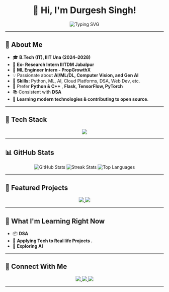 <h1 align="center">👋 Hi, I'm Durgesh Singh!</h1>

<p align="center">
  <img src="https://readme-typing-svg.demolab.com?font=Fira+Code&size=22&duration=3500&pause=500&center=true&vCenter=true&width=700&lines=AI%2FML+Enthusiast+%7C+Problem+Solver;Open+to+collaboration+%26+internships" alt="Typing SVG" />
</p>

---

## 🌟 About Me
- 🎓 **B.Tech (IT), IIIT Una (2024–2028)**
- 🚀 **Ex- Research Intern IIITDM Jabalpur**
- 💼 **ML Engineer Intern - PropGrowthX**
- 💡 Passionate about **AI/ML/DL, Computer Vision, and  Gen AI**
- 🎯 **Skills:** Python, ML, AI, Cloud Platforms, DSA, Web Dev, etc.
- 🧰 Prefer **Python & C++** , **Flask, TensorFlow, PyTorch**
- 📚 Consistent with **DSA**
- 🌱 **Learning modern technologies & contributing to open source**.

---

## 🧰 Tech Stack
<p align="center">
  <img src="https://skillicons.dev/icons?i=python,cpp,flask,tensorflow,pytorch,git,github,vscode,html,css,fastapi,mongodb" />
</p>

---

## 📊 GitHub Stats
<p align="center">
  <img src="https://github-readme-stats.vercel.app/api?username=DurgeshRajput11&show_icons=true&theme=radical&cache_seconds=100" alt="GitHub Stats" />
  <img src="https://github-readme-streak-stats.herokuapp.com/?user=DurgeshRajput11&theme=radical&cache_seconds=100" alt="Streak Stats" />
  <img src="https://github-readme-stats.vercel.app/api/top-langs/?username=DurgeshRajput11&layout=compact&theme=radical&cache_seconds=100" alt="Top Languages" />
</p>

---

## 🚀 Featured Projects
<p align="center">
  <a href="https://github.com/DurgeshRajput11/agriVision">
    <img src="https://github-readme-stats.vercel.app/api/pin/?username=DurgeshRajput11&repo=agriVision&theme=radical&cache_seconds=100" />
  </a>
  <a href="https://github.com/DurgeshRajput11/ASL-AI">
    <img src="https://github-readme-stats.vercel.app/api/pin/?username=DurgeshRajput11&repo=ASL-AI&theme=radical&cache_seconds=100" />
  </a>
</p>

---

## 🧪 What I'm Learning Right Now
- 📦 **DSA** 
- 🧠 **Applying Tech to Real life Projects .**
- 📱 **Exploring AI** 

---

## 🤝 Connect With Me
<p align="center">
  <a href="https://www.linkedin.com/in/durgesh-singh-09844b253/">
    <img src="https://img.shields.io/badge/LinkedIn-Connect-blue?style=for-the-badge&logo=linkedin" />
  </a>
  <a href="mailto:dsgaur1125@gmail.com">
    <img src="https://img.shields.io/badge/Email-Say%20Hi!-red?style=for-the-badge&logo=gmail" />
  </a>
  <a href="https://github.com/DurgeshRajput11">
    <img src="https://img.shields.io/badge/GitHub-Follow-black?style=for-the-badge&logo=github" />
  </a>
</p>

---
